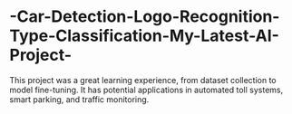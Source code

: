 # -Car-Detection-Logo-Recognition-Type-Classification-My-Latest-AI-Project-
This project was a great learning experience, from dataset collection to model fine-tuning. It has potential applications in automated toll systems, smart parking, and traffic monitoring.
